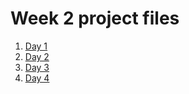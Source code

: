 # Week 2 project files

1. [Day 1](day1/README.md)
1. [Day 2](day2/README.md)
1. [Day 3](day3/README.md)
1. [Day 4](day4/README.md)
